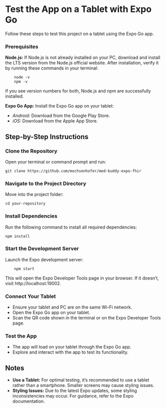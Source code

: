 # Test the App on a Tablet with Expo Go

Follow these steps to test this project on a tablet using the Expo Go app.

### Prerequisites

**Node.js:**
        If Node.js is not already installed on your PC, download and install the LTS version from the Node.js official website.
        After installation, verify it by running these commands in your terminal:

        node -v
        npm -v

If you see version numbers for both, Node.js and npm are successfully installed.

**Expo Go App:**
Install the Expo Go app on your tablet:
* *Android:* Download from the Google Play Store.
* *iOS:* Download from the Apple App Store.

## Step-by-Step Instructions

### Clone the Repository
Open your terminal or command prompt and run:

    git clone https://github.com/mochsenhofer/med-buddy-expo-fhir

### Navigate to the Project Directory

Move into the project folder:

    cd your-repository

### Install Dependencies

Run the following command to install all required dependencies:

    npm install

### Start the Development Server

Launch the Expo development server:

        npm start

This will open the Expo Developer Tools page in your browser. If it doesn’t, visit http://localhost:19002.

### Connect Your Tablet
* Ensure your tablet and PC are on the same Wi-Fi network.
* Open the Expo Go app on your tablet.
* Scan the QR code shown in the terminal or on the Expo Developer Tools page.

### Test the App
* The app will load on your tablet through the Expo Go app.
* Explore and interact with the app to test its functionality.

## Notes

* **Use a Tablet:** For optimal testing, it’s recommended to use a tablet rather than a smartphone. Smaller screens may cause styling issues.
* **Styling Issues:** Due to the latest Expo updates, some styling inconsistencies may occur. For guidance, refer to the Expo documentation.

